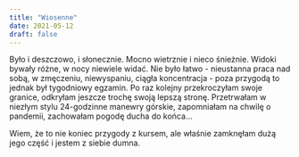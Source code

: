 ```yaml
---
title: "Wiosenne"
date: 2021-05-12
draft: false
---
```


Było i deszczowo, i słonecznie. Mocno wietrznie i nieco śnieżnie. Widoki bywały różne, w nocy niewiele widać. Nie było łatwo - nieustanna praca nad sobą, w zmęczeniu, 
niewyspaniu, ciągła koncentracja - poza przygodą to jednak był tygodniowy egzamin. Po raz kolejny przekroczyłam swoje granice, odkryłam jeszcze trochę swoją lepszą 
stronę. Przetrwałam w niezłym stylu 24-godzinne manewry górskie, zapomniałam na chwilę o pandemii, zachowałam pogodę ducha do końca... 

Wiem, że to nie koniec przygody z kursem, ale właśnie zamknęłam dużą jego część i jestem z siebie dumna. 

